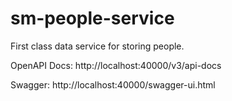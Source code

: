 # sm-people-service

First class data service for storing people.

OpenAPI Docs: http://localhost:40000/v3/api-docs

Swagger: http://localhost:40000/swagger-ui.html